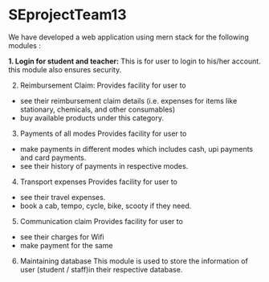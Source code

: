 # SEprojectTeam13
We have developed a web application using mern stack for the following modules :

 <b>1. Login for student and teacher:</b>
  This is for user to login to his/her account. this module also ensures security.
  
 2. Reimbursement Claim:
  Provides facility for user to
  - see their reimbursement claim details (i.e. expenses for items like     stationary, chemicals, and other consumables)
  - buy available products under this category.

 3. Payments of all modes
  Provides facility for user to 
  - make payments in different modes which includes cash, upi payments and card payments.
  - see their history of payments in respective modes.
  
 4. Transport expenses
  Provides facility for user to
  - see their travel expenses.
  - book a cab, tempo, cycle, bike, scooty if they need.
  
 5. Communication claim 
  Provides facility for user to
  - see their charges for Wifi
  - make payment for the same
  
 6. Maintaining database
  This module is used to store the information of user (student / staff)in their respective database. 
